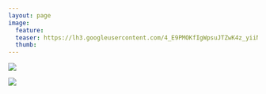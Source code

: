 ```yaml
---
layout: page
image:
  feature:
  teaser: https://lh3.googleusercontent.com/4_E9PMOKfIgWpsuJTZwK4z_yiiNJXW8tKBjGGDEN98s=w245
  thumb:
---
```


[![](https://lh3.googleusercontent.com/ganFmZiKClS3mh_QiLyIHRbDgh-misncRI_UjGw7PZI=w800)](https://lh3.googleusercontent.com/ganFmZiKClS3mh_QiLyIHRbDgh-misncRI_UjGw7PZI=s0)

[![](https://lh3.googleusercontent.com/8b759Ek3uvCAhxrE_jfHvl1gSXU3ymyQcm0wYeJUFqg=w800)](https://lh3.googleusercontent.com/8b759Ek3uvCAhxrE_jfHvl1gSXU3ymyQcm0wYeJUFqg=s0)
